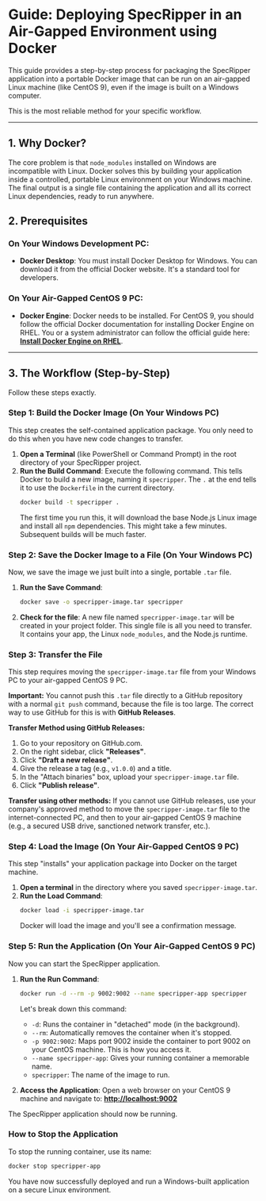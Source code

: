 # Guide: Deploying SpecRipper in an Air-Gapped Environment using Docker

This guide provides a step-by-step process for packaging the SpecRipper application into a portable Docker image that can be run on an air-gapped Linux machine (like CentOS 9), even if the image is built on a Windows computer.

This is the most reliable method for your specific workflow.

---

## 1. Why Docker?

The core problem is that `node_modules` installed on Windows are incompatible with Linux. Docker solves this by building your application inside a controlled, portable Linux environment on your Windows machine. The final output is a single file containing the application and all its correct Linux dependencies, ready to run anywhere.

## 2. Prerequisites

### On Your Windows Development PC:
- **Docker Desktop**: You must install Docker Desktop for Windows. You can download it from the official Docker website. It's a standard tool for developers.

### On Your Air-Gapped CentOS 9 PC:
- **Docker Engine**: Docker needs to be installed. For CentOS 9, you should follow the official Docker documentation for installing Docker Engine on RHEL. You or a system administrator can follow the official guide here: **[Install Docker Engine on RHEL](https://docs.docker.com/engine/install/rhel/)**.

---

## 3. The Workflow (Step-by-Step)

Follow these steps exactly.

### Step 1: Build the Docker Image (On Your Windows PC)

This step creates the self-contained application package. You only need to do this when you have new code changes to transfer.

1.  **Open a Terminal** (like PowerShell or Command Prompt) in the root directory of your SpecRipper project.
2.  **Run the Build Command**: Execute the following command. This tells Docker to build a new image, naming it `specripper`. The `.` at the end tells it to use the `Dockerfile` in the current directory.
    ```bash
    docker build -t specripper .
    ```
    The first time you run this, it will download the base Node.js Linux image and install all `npm` dependencies. This might take a few minutes. Subsequent builds will be much faster.

### Step 2: Save the Docker Image to a File (On Your Windows PC)

Now, we save the image we just built into a single, portable `.tar` file.

1.  **Run the Save Command**:
    ```bash
    docker save -o specripper-image.tar specripper
    ```
2.  **Check for the file**: A new file named `specripper-image.tar` will be created in your project folder. This single file is all you need to transfer. It contains your app, the Linux `node_modules`, and the Node.js runtime.

### Step 3: Transfer the File

This step requires moving the `specripper-image.tar` file from your Windows PC to your air-gapped CentOS 9 PC.

**Important:** You cannot push this `.tar` file directly to a GitHub repository with a normal `git push` command, because the file is too large. The correct way to use GitHub for this is with **GitHub Releases**.

**Transfer Method using GitHub Releases:**
1.  Go to your repository on GitHub.com.
2.  On the right sidebar, click **"Releases"**.
3.  Click **"Draft a new release"**.
4.  Give the release a tag (e.g., `v1.0.0`) and a title.
5.  In the "Attach binaries" box, upload your `specripper-image.tar` file.
6.  Click **"Publish release"**.

**Transfer using other methods:**
If you cannot use GitHub releases, use your company's approved method to move the `specripper-image.tar` file to the internet-connected PC, and then to your air-gapped CentOS 9 machine (e.g., a secured USB drive, sanctioned network transfer, etc.).

### Step 4: Load the Image (On Your Air-Gapped CentOS 9 PC)

This step "installs" your application package into Docker on the target machine.

1.  **Open a terminal** in the directory where you saved `specripper-image.tar`.
2.  **Run the Load Command**:
    ```bash
    docker load -i specripper-image.tar
    ```
    Docker will load the image and you'll see a confirmation message.

### Step 5: Run the Application (On Your Air-Gapped CentOS 9 PC)

Now you can start the SpecRipper application.

1.  **Run the Run Command**:
    ```bash
    docker run -d --rm -p 9002:9002 --name specripper-app specripper
    ```
    Let's break down this command:
    - `-d`: Runs the container in "detached" mode (in the background).
    - `--rm`: Automatically removes the container when it's stopped.
    - `-p 9002:9002`: Maps port 9002 inside the container to port 9002 on your CentOS machine. This is how you access it.
    - `--name specripper-app`: Gives your running container a memorable name.
    - `specripper`: The name of the image to run.

2.  **Access the Application**: Open a web browser on your CentOS 9 machine and navigate to:
    **[http://localhost:9002](http://localhost:9002)**

The SpecRipper application should now be running.

### How to Stop the Application

To stop the running container, use its name:
```bash
docker stop specripper-app
```

You have now successfully deployed and run a Windows-built application on a secure Linux environment.
